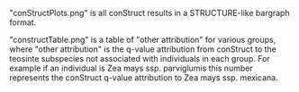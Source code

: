 "conStructPlots.png" is all conStruct results in a STRUCTURE-like bargraph format.
 
"constructTable.png" is a table of "other attribution" for various groups, where "other attribution" is the q-value attribution from conStruct to the teosinte subspecies not associated with individuals in each group.  For example if an individual is Zea mays ssp. parviglumis this number represents the conStruct q-value attribution to Zea mays ssp. mexicana.
